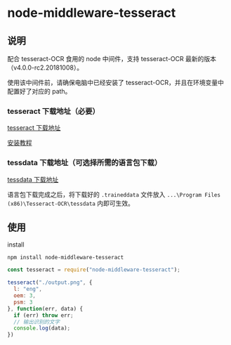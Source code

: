 # node-middleware-tesseract

## 说明

配合 tesseract-OCR 食用的 node 中间件，支持 tesseract-OCR 最新的版本（v4.0.0-rc2.20181008）。

使用该中间件前，请确保电脑中已经安装了 tesseract-OCR，并且在环境变量中配置好了对应的 path。

### tesseract 下载地址（必要）
[tesseract 下载地址](https://github.com/tesseract-ocr/tesseract/wiki/Downloads "tesseract 下载")

[安装教程](https://jingyan.baidu.com/article/219f4bf788addfde442d38fe.html "安装教程")

### tessdata 下载地址（可选择所需的语言包下载）

[tessdata 下载地址](https://github.com/tesseract-ocr/tessdata "语言包下载")

语言包下载完成之后，将下载好的 `.traineddata` 文件放入 `...\Program Files (x86)\Tesseract-OCR\tessdata` 内即可生效。

## 使用

install
```
npm install node-middleware-tesseract
```

```javascript
const tesseract = require("node-middleware-tesseract");

tesseract("./output.png", {
  l: "eng",
  oem: 3,
  psm: 3
}, function(err, data) {
  if (err) throw err;
  // 输出识别的文字
  console.log(data);
})
```